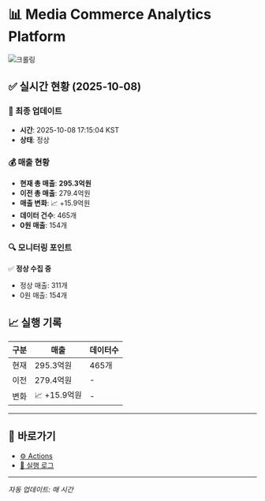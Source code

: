 # 📊 Media Commerce Analytics Platform

![크롤링](https://img.shields.io/badge/크롤링-정상-green)

## ✅ 실시간 현황 (2025-10-08)

### 📍 최종 업데이트
- **시간**: 2025-10-08 17:15:04 KST
- **상태**: 정상

### 💰 매출 현황
- **현재 총 매출**: **295.3억원**
- **이전 총 매출**: 279.4억원
- **매출 변화**: 📈 +15.9억원
- **데이터 건수**: 465개
- **0원 매출**: 154개

### 🔍 모니터링 포인트

✅ **정상 수집 중**
- 정상 매출: 311개
- 0원 매출: 154개


## 📈 실행 기록

| 구분 | 매출 | 데이터수 |
|------|------|----------|
| 현재 | 295.3억원 | 465개 |
| 이전 | 279.4억원 | - |
| 변화 | 📈 +15.9억원 | - |

---

## 🔗 바로가기

- [⚙️ Actions](../../actions)
- [📝 실행 로그](../../actions/workflows/daily_scraping.yml)

---

*자동 업데이트: 매 시간*
